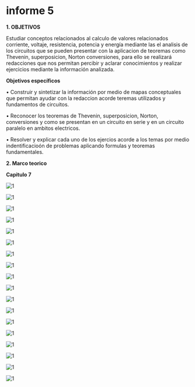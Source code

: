  # informe 5

**1. OBJETIVOS**

Estudiar conceptos relacionados al calculo de valores relacionados  corriente, voltaje, resistencia, potencia y energía mediante las el analisis de los circuitos que se pueden presentar con la aplicacion de teoremas como Thevenin, superposicion, Norton  conversiones, para ello se realizará redacciones que nos permitan percibir y aclarar conocimientos y realizar ejercicios mediante la información analizada.

**Objetivos específicos**

• Construir y sintetizar la información por medio de mapas conceptuales que permitan ayudar con la redaccion acorde teremas utilizados y fundamentos de circuitos.

• Reconocer los teoremas de Thevenin, superposicion, Norton, conversiones y como se presentan en un circuito en serie y en un circuito paralelo en ambitos electricos.

• Resolver y explicar cada uno de los ejercios acorde a los temas por medio indentificacioón de problemas aplicando formulas y teoremas fundamentales.

**2. Marco teorico**

**Capitulo 7**

![1](https://github.com/Gomez-Erick/Fundamentos-de-circuirtos/blob/15960bf523e50b0d7aede236f313a7a648163f2d/ejercicios%20tarea%205/1.PNG)

![1](https://github.com/Gomez-Erick/Fundamentos-de-circuirtos/blob/15960bf523e50b0d7aede236f313a7a648163f2d/ejercicios%20tarea%205/2.PNG)

![1](https://github.com/Gomez-Erick/Fundamentos-de-circuirtos/blob/15960bf523e50b0d7aede236f313a7a648163f2d/ejercicios%20tarea%205/3.PNG)

![1](https://github.com/Gomez-Erick/Fundamentos-de-circuirtos/blob/15960bf523e50b0d7aede236f313a7a648163f2d/ejercicios%20tarea%205/4.PNG)

![1](https://github.com/Gomez-Erick/Fundamentos-de-circuirtos/blob/15960bf523e50b0d7aede236f313a7a648163f2d/ejercicios%20tarea%205/5.PNG)

![1](https://github.com/Gomez-Erick/Fundamentos-de-circuirtos/blob/15960bf523e50b0d7aede236f313a7a648163f2d/ejercicios%20tarea%205/6.PNG)

![1](https://github.com/Gomez-Erick/Fundamentos-de-circuirtos/blob/15960bf523e50b0d7aede236f313a7a648163f2d/ejercicios%20tarea%205/7.PNG)

![1](https://github.com/Gomez-Erick/Fundamentos-de-circuirtos/blob/15960bf523e50b0d7aede236f313a7a648163f2d/ejercicios%20tarea%205/8.PNG)

![1](https://github.com/Gomez-Erick/Fundamentos-de-circuirtos/blob/15960bf523e50b0d7aede236f313a7a648163f2d/ejercicios%20tarea%205/9.PNG)

![1](https://github.com/Gomez-Erick/Fundamentos-de-circuirtos/blob/15960bf523e50b0d7aede236f313a7a648163f2d/ejercicios%20tarea%205/10.PNG)

![1](https://github.com/Gomez-Erick/Fundamentos-de-circuirtos/blob/15960bf523e50b0d7aede236f313a7a648163f2d/ejercicios%20tarea%205/11.PNG)

![1](https://github.com/Gomez-Erick/Fundamentos-de-circuirtos/blob/15960bf523e50b0d7aede236f313a7a648163f2d/ejercicios%20tarea%205/12.PNG)

![1](https://github.com/Gomez-Erick/Fundamentos-de-circuirtos/blob/15960bf523e50b0d7aede236f313a7a648163f2d/ejercicios%20tarea%205/1.PNG)

![1](https://github.com/Gomez-Erick/Fundamentos-de-circuirtos/blob/15960bf523e50b0d7aede236f313a7a648163f2d/ejercicios%20tarea%205/1.PNG)

![1](https://github.com/Gomez-Erick/Fundamentos-de-circuirtos/blob/15960bf523e50b0d7aede236f313a7a648163f2d/ejercicios%20tarea%205/1.PNG)

![1](https://github.com/Gomez-Erick/Fundamentos-de-circuirtos/blob/15960bf523e50b0d7aede236f313a7a648163f2d/ejercicios%20tarea%205/1.PNG)

![1](https://github.com/Gomez-Erick/Fundamentos-de-circuirtos/blob/15960bf523e50b0d7aede236f313a7a648163f2d/ejercicios%20tarea%205/1.PNG)

![1](https://github.com/Gomez-Erick/Fundamentos-de-circuirtos/blob/15960bf523e50b0d7aede236f313a7a648163f2d/ejercicios%20tarea%205/1.PNG)

